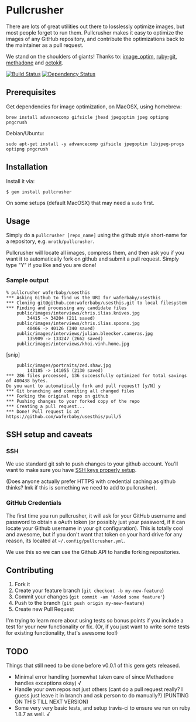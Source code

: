 # Pullcrusher

There are lots of great utilities out there to losslessly optimize
images, but most people forget to run them.  Pullcrusher makes it easy
to optimize the images of any GitHub repository, and contribute the
optimizations back to the maintainer as a pull request.

We stand on the shoulders of giants!  Thanks to: [image_optim](https://github.com/toy/image_optim), [ruby-git](https://github.com/schacon/ruby-git), [methadone](https://github.com/davetron5000/methadone/)
and [octokit](https://github.com/pengwynn/octokit).

[![Build Status](https://secure.travis-ci.org/mroth/pullcrusher.png?branch=master)](http://travis-ci.org/mroth/pullcrusher)
[![Dependency Status](https://gemnasium.com/mroth/pullcrusher.png)](https://gemnasium.com/mroth/pullcrusher)

## Prerequisites

Get dependencies for image optimization, on MacOSX, using homebrew:

    brew install advancecomp gifsicle jhead jpegoptim jpeg optipng pngcrush

Debian/Ubuntu:

    sudo apt-get install -y advancecomp gifsicle jpegoptim libjpeg-progs optipng pngcrush

## Installation

Install it via:

    $ gem install pullcrusher

On some setups (default MacOSX) that may need a `sudo` first.

## Usage

Simply do a `pullcrusher [repo_name]` using the github style short-name
for a repository, e.g. `mroth/pullcrusher`.

Pullcrusher will locate all images, compress them, and then ask you if
you want it to automatically fork on github and submit a pull request.
Simply type "Y" if you like and you are done!

### Sample output

    % pullcrusher waferbaby/usesthis
    *** Asking Github to find us the URI for waferbaby/usesthis
    *** Cloning git@github.com:waferbaby/usesthis.git to local filesystem
    *** Finding and processing any candidate files
        public/images/interviews/chris.ilias.knives.jpg
            34415 -> 34204 (211 saved)
        public/images/interviews/chris.ilias.spoons.jpg
            40466 -> 40126 (340 saved)
        public/images/interviews/julian.bleecker.cameras.jpg
            135909 -> 133247 (2662 saved)
        public/images/interviews/khoi.vinh.home.jpg

[snip]

        public/images/portraits/zed.shaw.jpg
            143185 -> 141055 (2130 saved)
    *** 286 files processed, 136 successfully optimized for total savings of 400438 bytes.
    Do you want to automatically fork and pull request? [y/N] y
    *** Git branching and commiting all changed files
    *** Forking the original repo on github
    *** Pushing changes to your forked copy of the repo
    *** Creating a pull request...
    *** Done! Pull request is at https://github.com/waferbaby/usesthis/pull/5

## SSH setup and caveats

### SSH
We use standard git ssh to push changes to your github account.  You'll
want to make sure you have [SSH keys properly setup](https://help.github.com/articles/generating-ssh-keys). 

(Does anyone actually prefer HTTPS with credential caching as github thinks?  lmk if
this is something we need to add to pullcrusher).

### GitHub Credentials
The first time you run pullcrusher, it will ask for your GitHub username
and password to obtain a oAuth token (or possibly just your password, if 
it can locate your Github username in your git configuration).  This is 
totally cool and awesome, but if you don't want that token on your hard 
drive for any reason, its located at `~/.config/pullcrusher.yml`.

We use this so we can use the Github API to handle forking
repositories.

## Contributing

1. Fork it
2. Create your feature branch (`git checkout -b my-new-feature`)
3. Commit your changes (`git commit -am 'Added some feature'`)
4. Push to the branch (`git push origin my-new-feature`)
5. Create new Pull Request

I'm trying to learn more about using tests so bonus points if you
include a test for your new functionality or fix. (Or, if you just want
to write some tests for existing functionality, that's awesome too!)

## TODO
Things that still need to be done before v0.0.1 of this gem gets
released.

  * Minimal error handling (somewhat taken care of since Methadone handles exceptions okay) √
  * Handle your own repos not just others (cant do a pull request
    really? I guess just leave it in branch and ask person to do
    manually?) (PUNTING ON THIS TILL NEXT VERSION)
  * Some very very basic tests, and setup travis-ci to ensure we run on
    ruby 1.8.7 as well. √

